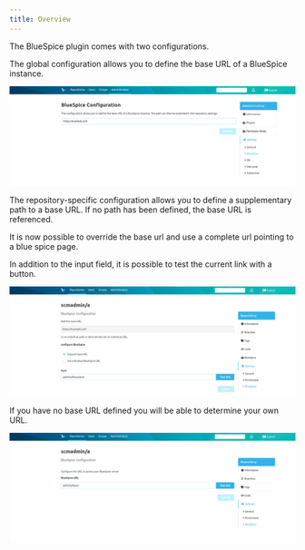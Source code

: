 ```yaml
---
title: Overview
---
```


The BlueSpice plugin comes with two configurations.

The global configuration allows you to define the base URL of a BlueSpice instance. 

![Global configuration](assets/globalConfiguration.png)

The repository-specific configuration allows you to define a supplementary path to a base URL. 
If no path has been defined, the base URL is referenced.

It is now possible to override the base url and use a complete url pointing to a blue spice page.

In addition to the input field, it is possible to test the current link with a button.

![Repository-specific configuration](assets/repositoryConfiguration.png)

If you have no base URL defined you will be able to determine your own URL.

![Repository-specific individual configuration](assets/repositoryConfigurationWithoutBaseUrl.png)
